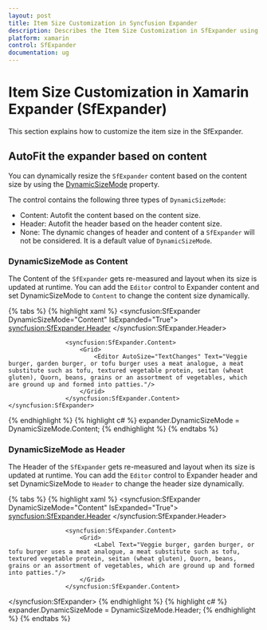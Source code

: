 ```yaml
---
layout: post
title: Item Size Customization in Syncfusion Expander
description: Describes the Item Size Customization in SfExpander using ItemSize property and DynamicSizeMode property.
platform: xamarin
control: SfExpander
documentation: ug
---
```


# Item Size Customization in Xamarin Expander (SfExpander)

This section explains how to customize the item size in the SfExpander.

## AutoFit the expander based on content

You can dynamically resize the `SfExpander` content based on the content size by using the [DynamicSizeMode](https://help.syncfusion.com/cr/cref_files/xamarin/Syncfusion.Expander.XForms~Syncfusion.XForms.Expander.DynamicSizeMode.html) property.

The control contains the following three types of `DynamicSizeMode`:

 * Content: Autofit the content based on the content size.
 * Header: Autofit the header based on the header content size.
 * None: The dynamic changes of header and content of a `SfExpander` will not be considered. It is a default value of `DynamicSizeMode`.
 
### DynamicSizeMode as Content
 
The Content of the `SfExpander` gets re-measured and layout when its size is updated at runtime. You can add the `Editor` control to Expander content and set DynamicSizeMode to `Content` to change the content size dynamically.

{% tabs %}
{% highlight xaml %}
  <syncfusion:SfExpander DynamicSizeMode="Content" IsExpanded="True">
                    <syncfusion:SfExpander.Header>
                        <Grid HeightRequest="50">
                            <Label Text="Veggie burger" VerticalTextAlignment="Center"/>
                        </Grid>
                    </syncfusion:SfExpander.Header>

                    <syncfusion:SfExpander.Content>
                        <Grid>
                            <Editor AutoSize="TextChanges" Text="Veggie burger, garden burger, or tofu burger uses a meat analogue, a meat substitute such as tofu, textured vegetable protein, seitan (wheat gluten), Quorn, beans, grains or an assortment of vegetables, which are ground up and formed into patties."/>
                        </Grid>
                    </syncfusion:SfExpander.Content>
    </syncfusion:SfExpander>      
{% endhighlight %}
{% highlight c# %}
     expander.DynamicSizeMode = DynamicSizeMode.Content;
{% endhighlight %}
{% endtabs %}

### DynamicSizeMode as Header

The Header of the `SfExpander` gets re-measured and layout when its size is updated at runtime. You can add the `Editor` control to Expander header and set DynamicSizeMode to `Header` to change the header size dynamically.

{% tabs %}
{% highlight xaml %}
<syncfusion:SfExpander DynamicSizeMode="Content" IsExpanded="True">
                    <syncfusion:SfExpander.Header>
                        <Grid HeightRequest="50">
                            <Editor Text="Veggie burger" AutoSize="TextChanges" FontSize="Large"/>
                        </Grid>
                    </syncfusion:SfExpander.Header>

                    <syncfusion:SfExpander.Content>
                        <Grid>
                            <Label Text="Veggie burger, garden burger, or tofu burger uses a meat analogue, a meat substitute such as tofu, textured vegetable protein, seitan (wheat gluten), Quorn, beans, grains or an assortment of vegetables, which are ground up and formed into patties."/>
                        </Grid>
                    </syncfusion:SfExpander.Content>
</syncfusion:SfExpander> 
{% endhighlight %}
{% highlight c# %}
     expander.DynamicSizeMode = DynamicSizeMode.Header;
{% endhighlight %}
{% endtabs %}	